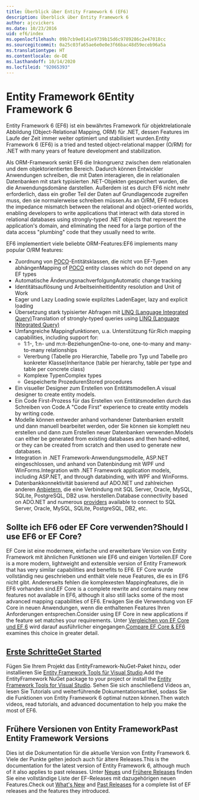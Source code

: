 ```yaml
---
title: Überblick über Entity Framework 6 (EF6)
description: Überblick über Entity Framework 6
author: ajcvickers
ms.date: 10/23/2016
uid: ef6/index
ms.openlocfilehash: 09b7cb9e0141e9739b15d6c9789286c2e47018cc
ms.sourcegitcommit: 0a25c03fa65ae6e0e0e3f66bac48d59eceb96a5a
ms.translationtype: HT
ms.contentlocale: de-DE
ms.lasthandoff: 10/14/2020
ms.locfileid: "92065393"
---
```

# <a name="entity-framework-6"></a><span data-ttu-id="39730-103">Entity Framework 6</span><span class="sxs-lookup"><span data-stu-id="39730-103">Entity Framework 6</span></span>
<span data-ttu-id="39730-104">Entity Framework 6 (EF6) ist ein bewährtes Framework für objektrelationale Abbildung (Object-Relational Mapping, ORM) für .NET, dessen Features im Laufe der Zeit immer weiter optimiert und stabilisiert wurden.</span><span class="sxs-lookup"><span data-stu-id="39730-104">Entity Framework 6 (EF6) is a tried and tested object-relational mapper (O/RM) for .NET with many years of feature development and stabilization.</span></span>

<span data-ttu-id="39730-105">Als ORM-Framework senkt EF6 die Inkongruenz zwischen dem relationalen und dem objektorientierten Bereich. Dadurch können Entwickler Anwendungen schreiben, die mit Daten interagieren, die in relationalen Datenbanken mit stark typisierten .NET-Objekten gespeichert wurden, die die Anwendungsdomäne darstellen. Außerdem ist es durch EF6 nicht mehr erforderlich, dass ein großer Teil der Daten auf Grundlagencode zugreifen muss, den sie normalerweise schreiben müssen.</span><span class="sxs-lookup"><span data-stu-id="39730-105">As an O/RM, EF6 reduces the impedance mismatch between the relational and object-oriented worlds, enabling developers to write applications that interact with data stored in relational databases using strongly-typed .NET objects that represent the application's domain, and eliminating the need for a large portion of the data access "plumbing" code that they usually need to write.</span></span>

<span data-ttu-id="39730-106">EF6 implementiert viele beliebte ORM-Features:</span><span class="sxs-lookup"><span data-stu-id="39730-106">EF6 implements many popular O/RM features:</span></span>
- <span data-ttu-id="39730-107">Zuordnung von [POCO](xref:ef6/resources/glossary#poco)-Entitätsklassen, die nicht von EF-Typen abhängen</span><span class="sxs-lookup"><span data-stu-id="39730-107">Mapping of [POCO](xref:ef6/resources/glossary#poco) entity classes which do not depend on any EF types</span></span>
- <span data-ttu-id="39730-108">Automatische Änderungsnachverfolgung</span><span class="sxs-lookup"><span data-stu-id="39730-108">Automatic change tracking</span></span>
- <span data-ttu-id="39730-109">Identitätsauflösung und Arbeitseinheit</span><span class="sxs-lookup"><span data-stu-id="39730-109">Identity resolution and Unit of Work</span></span>
- <span data-ttu-id="39730-110">Eager und Lazy Loading sowie explizites Laden</span><span class="sxs-lookup"><span data-stu-id="39730-110">Eager, lazy and explicit loading</span></span>
- <span data-ttu-id="39730-111">Übersetzung stark typisierter Abfragen mit [LINQ (Language Integrated Query)](https://aka.ms/AA6hsvu)</span><span class="sxs-lookup"><span data-stu-id="39730-111">Translation of strongly-typed queries using [LINQ (Language INtegrated Query)](https://aka.ms/AA6hsvu)</span></span>
- <span data-ttu-id="39730-112">Umfangreiche Mappingfunktionen, u.a. Unterstützung für:</span><span class="sxs-lookup"><span data-stu-id="39730-112">Rich mapping capabilities, including support for:</span></span>
  - <span data-ttu-id="39730-113">1:1-, 1:n- und m:n-Beziehungen</span><span class="sxs-lookup"><span data-stu-id="39730-113">One-to-one, one-to-many and many-to-many relationships</span></span>
  - <span data-ttu-id="39730-114">Vererbung (Tabelle pro Hierarchie, Tabelle pro Typ und Tabelle pro konkreter Klasse)</span><span class="sxs-lookup"><span data-stu-id="39730-114">Inheritance (table per hierarchy, table per type and table per concrete class)</span></span>
  - <span data-ttu-id="39730-115">Komplexe Typen</span><span class="sxs-lookup"><span data-stu-id="39730-115">Complex types</span></span>
  - <span data-ttu-id="39730-116">Gespeicherte Prozeduren</span><span class="sxs-lookup"><span data-stu-id="39730-116">Stored procedures</span></span>
- <span data-ttu-id="39730-117">Ein visueller Designer zum Erstellen von Entitätsmodellen.</span><span class="sxs-lookup"><span data-stu-id="39730-117">A visual designer to create entity models.</span></span>
- <span data-ttu-id="39730-118">Ein Code First-Prozess für das Erstellen von Entitätsmodellen durch das Schreiben von Code.</span><span class="sxs-lookup"><span data-stu-id="39730-118">A "Code First" experience to create entity models by writing code.</span></span>
- <span data-ttu-id="39730-119">Modelle können entweder anhand vorhandener Datenbanken erstellt und dann manuell bearbeitet werden, oder Sie können sie komplett neu erstellen und dann zum Erstellen neuer Datenbanken verwenden.</span><span class="sxs-lookup"><span data-stu-id="39730-119">Models can either be generated from existing databases and then hand-edited, or they can be created from scratch and then used to generate new databases.</span></span>
- <span data-ttu-id="39730-120">Integration in .NET Framework-Anwendungsmodelle, ASP.NET eingeschlossen, und anhand von Datenbindung mit WPF und WinForms.</span><span class="sxs-lookup"><span data-stu-id="39730-120">Integration with .NET Framework application models, including ASP.NET, and through databinding, with WPF and WinForms.</span></span>
- <span data-ttu-id="39730-121">Datenbankkonnektivität basierend auf ADO.NET und zahlreichen anderen [Anbietern](xref:ef6/fundamentals/providers/index), die eine Verbindung mit SQL Server, Oracle, MySQL, SQLite, PostgreSQL, DB2 usw. herstellen.</span><span class="sxs-lookup"><span data-stu-id="39730-121">Database connectivity based on ADO.NET and numerous [providers](xref:ef6/fundamentals/providers/index) available to connect to SQL Server, Oracle, MySQL, SQLite, PostgreSQL, DB2, etc.</span></span>

## <a name="should-i-use-ef6-or-ef-core"></a><span data-ttu-id="39730-122">Sollte ich EF6 oder EF Core verwenden?</span><span class="sxs-lookup"><span data-stu-id="39730-122">Should I use EF6 or EF Core?</span></span>

<span data-ttu-id="39730-123">EF Core ist eine modernere, einfache und erweiterbare Version von Entity Framework mit ähnlichen Funktionen wie EF6 und einigen Vorteilen.</span><span class="sxs-lookup"><span data-stu-id="39730-123">EF Core is a more modern, lightweight and extensible version of Entity Framework that has very similar capabilities and benefits to EF6.</span></span>
<span data-ttu-id="39730-124">EF Core wurde vollständig neu geschrieben und enthält viele neue Features, die es in EF6 nicht gibt. Andererseits fehlen die komplexesten Mappingfeatures, die in EF6 vorhanden sind.</span><span class="sxs-lookup"><span data-stu-id="39730-124">EF Core is a complete rewrite and contains many new features not available in EF6, although it also still lacks some of the most advanced mapping capabilities of EF6.</span></span>
<span data-ttu-id="39730-125">Erwägen Sie die Verwendung von EF Core in neuen Anwendungen, wenn die enthaltenen Features Ihren Anforderungen entsprechen.</span><span class="sxs-lookup"><span data-stu-id="39730-125">Consider using EF Core in new applications if the feature set matches your requirements.</span></span>
<span data-ttu-id="39730-126">Unter [Vergleichen von EF Core und EF 6](xref:efcore-and-ef6/index) wird darauf ausführlicher eingegangen.</span><span class="sxs-lookup"><span data-stu-id="39730-126">[Compare EF Core & EF6](xref:efcore-and-ef6/index) examines this choice in greater detail.</span></span>

## <a name="get-started"></a>[<span data-ttu-id="39730-127">Erste Schritte</span><span class="sxs-lookup"><span data-stu-id="39730-127">Get Started</span></span>](xref:ef6/get-started)

<span data-ttu-id="39730-128">Fügen Sie Ihrem Projekt das EntityFramework-NuGet-Paket hinzu, oder installieren Sie [Entity Framework Tools für Visual Studio](https://aka.ms/AA6i8c5).</span><span class="sxs-lookup"><span data-stu-id="39730-128">Add the EntityFramework NuGet package to your project or install the [Entity Framework Tools for Visual Studio](https://aka.ms/AA6i8c5).</span></span> <span data-ttu-id="39730-129">Sehen Sie sich anschließend Videos an, lesen Sie Tutorials und weiterführende Dokumentationsartikel, sodass Sie die Funktionen von Entity Framework 6 optimal nutzen können.</span><span class="sxs-lookup"><span data-stu-id="39730-129">Then watch videos, read tutorials, and advanced documentation to help you make the most of EF6.</span></span>

## <a name="past-entity-framework-versions"></a><span data-ttu-id="39730-130">Frühere Versionen von Entity Framework</span><span class="sxs-lookup"><span data-stu-id="39730-130">Past Entity Framework Versions</span></span>

<span data-ttu-id="39730-131">Dies ist die Dokumentation für die aktuelle Version von Entity Framework 6. Viele der Punkte gelten jedoch auch für ältere Releases.</span><span class="sxs-lookup"><span data-stu-id="39730-131">This is the documentation for the latest version of Entity Framework 6, although much of it also applies to past releases.</span></span>
<span data-ttu-id="39730-132">Unter [Neues](xref:ef6/what-is-new/index) und [Frühere Releases](xref:ef6/what-is-new/past-releases) finden Sie eine vollständige Liste der EF-Releases mit dazugehörigen neuen Features.</span><span class="sxs-lookup"><span data-stu-id="39730-132">Check out [What's New](xref:ef6/what-is-new/index) and [Past Releases](xref:ef6/what-is-new/past-releases) for a complete list of EF releases and the features they introduced.</span></span>
